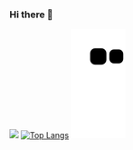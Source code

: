 ### Hi there 👋
![](https://www.google.com/url?sa=i&url=https%3A%2F%2Fgetyarn.io%2Fyarn-clip%2F22ad381e-4cac-40fc-b232-c58cfe18c82b%2Fgif&psig=AOvVaw2gkGf81WVjJF_lhwi-_GEI&ust=1642682784944000&source=images&cd=vfe&ved=0CAsQjRxqFwoTCJCf9bLsvfUCFQAAAAAdAAAAABAX.gif)
[![Top Langs](https://github-readme-stats.vercel.app/api/top-langs/?username=dorukarslan&layout=compact)](https://github.com/dorukarslan/github-readme-stats)
![snake svg](https://github.com/dorukarslan/dorukarslan/blob/output/github-contribution-grid-snake.svg)
<!--
**dorukarslan/dorukarslan** is a ✨ _special_ ✨ repository because its `README.md` (this file) appears on your GitHub profile.

Here are some ideas to get you started:

- 🔭 I’m currently working on ...
- 🌱 I’m currently learning ...
- 👯 I’m looking to collaborate on ...
- 🤔 I’m looking for help with ...
- 💬 Ask me about ...
- 📫 How to reach me: ...
- 😄 Pronouns: ...
- ⚡ Fun fact: ...
- ![snake svg](https://github.com/YOUR_USERNAME/YOUR_USERNAME/blob/output/github-contribution-grid-snake.svg)
